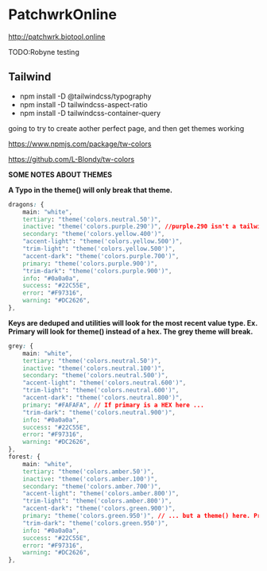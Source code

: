 # PatchwrkOnline


http://patchwrk.biotool.online

TODO:Robyne
testing


## Tailwind

- npm install -D @tailwindcss/typography
- npm install -D tailwindcss-aspect-ratio
- npm install  -D tailwindcss-container-query


going to try to create aother perfect page, and then get themes working


https://www.npmjs.com/package/tw-colors

https://github.com/L-Blondy/tw-colors

**SOME NOTES ABOUT THEMES**

**A Typo in the theme() will only break that theme.**
```css
dragons: {
    main: "white",
    tertiary: "theme('colors.neutral.50')",
    inactive: "theme('colors.purple.290')", //purple.290 isn't a tailwind color
    secondary: "theme('colors.yellow.400')",
    "accent-light": "theme('colors.yellow.500')",
    "trim-light": "theme('colors.yellow.500')",
    "accent-dark": "theme('colors.purple.700')",
    primary: "theme('colors.purple.900')",
    "trim-dark": "theme('colors.purple.900')",
    info: "#0a0a0a",
    success: "#22C55E",
    error: "#F97316",
    warning: "#DC2626",
},
```

**Keys are deduped and utilities will look for the most recent value type. Ex. Primary will look for theme() instead of a hex. The grey theme will break.**
```css
grey: {
    main: "white",
    tertiary: "theme('colors.neutral.50')",
    inactive: "theme('colors.neutral.100')",
    secondary: "theme('colors.neutral.500')",
    "accent-light": "theme('colors.neutral.600')",
    "trim-light": "theme('colors.neutral.600')",
    "accent-dark": "theme('colors.neutral.800')",
    primary: "#FAFAFA", // If primary is a HEX here ...
    "trim-dark": "theme('colors.neutral.900')",
    info: "#0a0a0a",
    success: "#22C55E",
    error: "#F97316",
    warning: "#DC2626",
},
forest: {
    main: "white",
    tertiary: "theme('colors.amber.50')",
    inactive: "theme('colors.amber.100')",
    secondary: "theme('colors.amber.700')",
    "accent-light": "theme('colors.amber.800')",
    "trim-light": "theme('colors.amber.800')",
    "accent-dark": "theme('colors.green.900')",
    primary: "theme('colors.green.950')", // ... but a theme() here. Primary now expects theme()
    "trim-dark": "theme('colors.green.950')",
    info: "#0a0a0a",
    success: "#22C55E",
    error: "#F97316",
    warning: "#DC2626",
},
```


